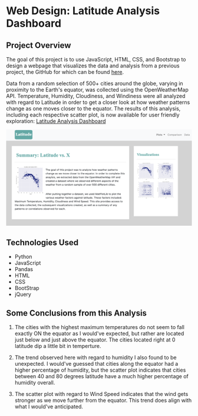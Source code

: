 # Web Design: Latitude Analysis Dashboard

## Project Overview

The goal of this project is to use JavaScript, HTML, CSS, and Bootstrap to design a webpage that visualizes the data and analysis from a previous project, the GitHub for which can be found [here](https://github.com/jobrien1726/WeatherPy). 

Data from a random selection of 500+ cities around the globe, varying in proximity to the Earth's equator, was collected using the OpenWeatherMap API. Temperature, Humidity, Cloudiness, and Windiness were all analyzed with regard to Latitude in order to get a closer look at how weather patterns change as one moves closer to the equator. The results of this analysis, including each respective scatter plot, is now available for user friendly exploration: [Latitude Analysis Dashboard](https://jobrien1726.github.io/web-design-challenge/)

![](Images/main_page.png)

## Technologies Used
- Python
- JavaScript
- Pandas
- HTML
- CSS
- BootStrap
- jQuery

## Some Conclusions from this Analysis

1. The cities with the highest maximum temperatures do not seem to fall exactly ON the equator as I would've expected, but rather are located just below and just above the equator. The cities located right at 0 latitude dip a little bit in temperture. 

2. The trend observed here with regard to humidity I also found to be unexpected. I would've guessed that cities along the equator had a higher percentage of humidity, but the scatter plot indicates that cities between 40 and 80 degrees latitude have a much higher percentage of humidity overall. 

3. The scatter plot with regard to Wind Speed indicates that the wind gets stronger as we move further from the equator. This trend does align with what I would've anticipated.
